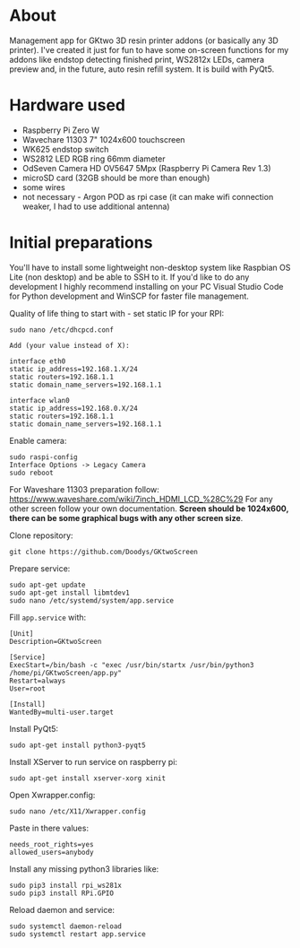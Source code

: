 # About
Management app for GKtwo 3D resin printer addons (or basically any 3D printer). I've created it just for fun to have some on-screen functions for my addons like endstop detecting finished print, WS2812x LEDs, camera preview and, in the future, auto resin refill system. It is build with PyQt5.

# Hardware used
- Raspberry Pi Zero W
- Wavechare 11303 7" 1024x600 touchscreen
- WK625 endstop switch
- WS2812 LED RGB ring 66mm diameter
- OdSeven Camera HD OV5647 5Mpx (Raspberry Pi Camera Rev 1.3)
- microSD card (32GB should be more than enough)
- some wires
- not necessary - Argon POD as rpi case (it can make wifi connection weaker, I had to use additional antenna)

# Initial preparations

You'll have to install some lightweight non-desktop system like Raspbian OS Lite (non desktop) and be able to SSH to it. If you'd like to do any development I highly recommend installing on your PC Visual Studio Code for Python development and WinSCP for faster file management.

Quality of life thing to start with - set static IP for your RPI:

```
sudo nano /etc/dhcpcd.conf

Add (your value instead of X):

interface eth0
static ip_address=192.168.1.X/24
static routers=192.168.1.1
static domain_name_servers=192.168.1.1

interface wlan0
static ip_address=192.168.0.X/24
static routers=192.168.1.1
static domain_name_servers=192.168.1.1
```

Enable camera:

```
sudo raspi-config
Interface Options -> Legacy Camera
sudo reboot
```

For Waveshare 11303 preparation follow: https://www.waveshare.com/wiki/7inch_HDMI_LCD_%28C%29
For any other screen follow your own documentation. **Screen should be 1024x600, there can be some graphical bugs with any other screen size**.

Clone repository:

```
git clone https://github.com/Doodys/GKtwoScreen
```

Prepare service:

```
sudo apt-get update
sudo apt-get install libmtdev1
sudo nano /etc/systemd/system/app.service
```

Fill `app.service` with:

```
[Unit]
Description=GKtwoScreen

[Service]
ExecStart=/bin/bash -c "exec /usr/bin/startx /usr/bin/python3 /home/pi/GKtwoScreen/app.py"
Restart=always
User=root

[Install]
WantedBy=multi-user.target
```

Install PyQt5:

```
sudo apt-get install python3-pyqt5
```

Install XServer to run service on raspberry pi:

```
sudo apt-get install xserver-xorg xinit
```

Open Xwrapper.config:

```
sudo nano /etc/X11/Xwrapper.config
```

Paste in there values:

```
needs_root_rights=yes
allowed_users=anybody
```

Install any missing python3 libraries like:

```
sudo pip3 install rpi_ws281x
sudo pip3 install RPi.GPIO
```

Reload daemon and service:

```
sudo systemctl daemon-reload
sudo systemctl restart app.service
```








